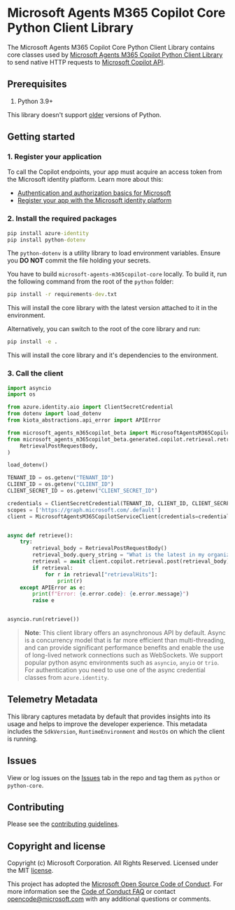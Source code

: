 # Microsoft Agents M365 Copilot Core Python Client Library

The Microsoft Agents M365 Copilot Core Python Client Library contains core classes used by [Microsoft Agents M365 Copilot Python Client Library](https://github.com/microsof/agents-m365copilot/python) to send native HTTP requests to [Microsoft Copilot API](https://graph.microsoft.com).

## Prerequisites

1. Python 3.9+

This library doesn't support [older](https://devguide.python.org/versions/) versions of Python.

## Getting started

### 1. Register your application

To call the Copilot endpoints, your app must acquire an access token from the Microsoft identity platform. Learn more about this:

- [Authentication and authorization basics for Microsoft](https://docs.microsoft.com/en-us/graph/auth/auth-concepts)
- [Register your app with the Microsoft identity platform](https://docs.microsoft.com/en-us/graph/auth-register-app-v2)

### 2. Install the required packages

```cmd
pip install azure-identity
pip install python-dotenv
```

The `python-dotenv` is a utility library to load environment variables. Ensure you **DO NOT** commit the file holding your secrets.

You have to build `microsoft-agents-m365copilot-core` locally. To build it, run the following command from the root of the `python` folder:

```cmd
pip install -r requirements-dev.txt
```

This will install the core library with the latest version attached to it in the environment.

Alternatively, you can switch to the root of the core library and run:

```cmd
pip install -e .
```

This will install the core library and it's dependencies to the environment.

### 3. Call the client

```python
import asyncio
import os

from azure.identity.aio import ClientSecretCredential
from dotenv import load_dotenv
from kiota_abstractions.api_error import APIError

from microsoft_agents_m365copilot_beta import MicrosoftAgentsM365CopilotServiceClient
from microsoft_agents_m365copilot_beta.generated.copilot.retrieval.retrieval_post_request_body import (
    RetrievalPostRequestBody,
)

load_dotenv()

TENANT_ID = os.getenv("TENANT_ID")
CLIENT_ID = os.getenv("CLIENT_ID")
CLIENT_SECRET_ID = os.getenv("CLIENT_SECRET_ID")

credentials = ClientSecretCredential(TENANT_ID, CLIENT_ID, CLIENT_SECRET_ID)
scopes = ['https://graph.microsoft.com/.default']
client = MicrosoftAgentsM365CopilotServiceClient(credentials=credentials, scopes=scopes)


async def retrieve():
    try:
        retrieval_body = RetrievalPostRequestBody()
        retrieval_body.query_string = "What is the latest in my organization"
        retrieval = await client.copilot.retrieval.post(retrieval_body)
        if retrieval:
            for r in retrieval["retrievalHits"]:
                print(r)
    except APIError as e:
        print(f"Error: {e.error.code}: {e.error.message}")
        raise e


asyncio.run(retrieve())
```

> **Note**:
> This client library offers an asynchronous API by default. Async is a concurrency model that is far more efficient than multi-threading, and can provide significant performance benefits and enable the use of long-lived network connections such as WebSockets. We support popular python async environments such as `asyncio`, `anyio` or `trio`. For authentication you need to use one of the async credential classes from `azure.identity`.

## Telemetry Metadata

This library captures metadata by default that provides insights into its usage and helps to improve the developer experience. This metadata includes the `SdkVersion`, `RuntimeEnvironment` and `HostOs` on which the client is running.

## Issues

View or log issues on the [Issues](https://github.com/microsof/agents-m365copilot/issues) tab in the repo and tag them as `python` or `python-core`.

## Contributing

Please see the [contributing guidelines](CONTRIBUTING.md).

## Copyright and license

Copyright (c) Microsoft Corporation. All Rights Reserved. Licensed under the MIT [license](LICENSE).

This project has adopted the [Microsoft Open Source Code of Conduct](https://opensource.microsoft.com/codeofconduct/). For more information see the [Code of Conduct FAQ](https://opensource.microsoft.com/codeofconduct/faq/) or contact [opencode@microsoft.com](mailto:opencode@microsoft.com) with any additional questions or comments.
